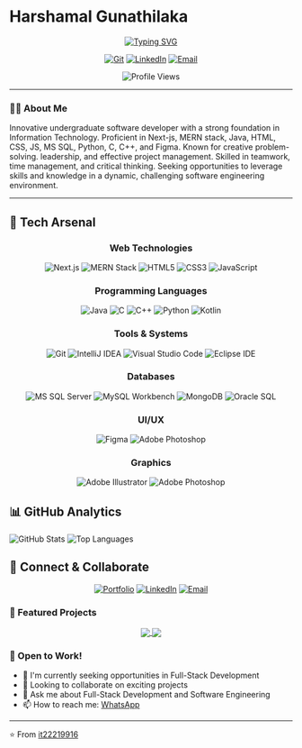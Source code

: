# Harshamal Gunathilaka

<div align="center">
  
  [![Typing SVG](https://readme-typing-svg.herokuapp.com?font=Fira+Code&pause=1000&width=435&lines=Full+Stack+Developer;Graphic+Designer;Undergraduate+Software+Engineer;3rd+Year+Student+at+SLIIT)](https://harshamal.me)

  [![Git](https://img.shields.io/github/followers/it22219916?label=Follow&style=social)](https://github.com/it22219916)
  [![LinkedIn](https://img.shields.io/badge/-LinkedIn-0077B5?style=flat&logo=linkedin&logoColor=white)](https://www.linkedin.com/in/harshamal-vishwajith/)
  [![Email](https://img.shields.io/badge/-Email-D14836?style=flat&logo=gmail&logoColor=white)](mailto:harshamalvishwajith@gmail.com)
  
  <img src="https://komarev.com/ghpvc/?username=it22219916&color=3ABFEF&style=flat-square&label=Profile+Views" alt="Profile Views" />
</div>


---

### 👨‍💻 About Me

Innovative undergraduate software developer with a strong foundation in Information Technology. Proficient in Next-js, MERN stack, Java, HTML, CSS, JS, MS SQL, Python, C, C++, and Figma. Known for creative problem-solving. leadership, and effective project management. Skilled in teamwork, time management, and critical thinking. Seeking opportunities to leverage skills and knowledge in a dynamic, challenging software engineering environment.

---

## 🔧 Tech Arsenal

<div align="center">
  
### Web Technologies
![Next.js](https://img.shields.io/badge/Next.js-000000?style=for-the-badge&logo=nextdotjs&logoColor=white)
![MERN Stack](https://img.shields.io/badge/MERN-3DDC84?style=for-the-badge&logo=mongodb&logoColor=white)
![HTML5](https://img.shields.io/badge/HTML5-E34F26?style=for-the-badge&logo=html5&logoColor=white)
![CSS3](https://img.shields.io/badge/CSS3-1572B6?style=for-the-badge&logo=css3&logoColor=white)
![JavaScript](https://img.shields.io/badge/JavaScript-F7DF1E?style=for-the-badge&logo=javascript&logoColor=black)

### Programming Languages
![Java](https://img.shields.io/badge/Java-007396?style=for-the-badge&logo=java&logoColor=white)
![C](https://img.shields.io/badge/C-A8B9CC?style=for-the-badge&logo=c&logoColor=white)
![C++](https://img.shields.io/badge/C++-00599C?style=for-the-badge&logo=c%2B%2B&logoColor=white)
![Python](https://img.shields.io/badge/Python-3776AB?style=for-the-badge&logo=python&logoColor=white)
![Kotlin](https://img.shields.io/badge/Kotlin-0095D5?style=for-the-badge&logo=kotlin&logoColor=white)

### Tools & Systems
![Git](https://img.shields.io/badge/Git-F05032?style=for-the-badge&logo=git&logoColor=white)
![IntelliJ IDEA](https://img.shields.io/badge/IntelliJ_IDEA-000000?style=for-the-badge&logo=intellijidea&logoColor=white)
![Visual Studio Code](https://img.shields.io/badge/VS_Code-007ACC?style=for-the-badge&logo=visualstudiocode&logoColor=white)
![Eclipse IDE](https://img.shields.io/badge/Eclipse_IDE-2C2255?style=for-the-badge&logo=eclipseide&logoColor=white)

### Databases
![MS SQL Server](https://img.shields.io/badge/MS_SQL_Server-CC2927?style=for-the-badge&logo=microsoftsqlserver&logoColor=white)
![MySQL Workbench](https://img.shields.io/badge/MySQL_Workbench-4479A1?style=for-the-badge&logo=mysql&logoColor=white)
![MongoDB](https://img.shields.io/badge/MongoDB-47A248?style=for-the-badge&logo=mongodb&logoColor=white)
![Oracle SQL](https://img.shields.io/badge/Oracle_SQL-F80000?style=for-the-badge&logo=oracle&logoColor=white)

### UI/UX
![Figma](https://img.shields.io/badge/Figma-F24E1E?style=for-the-badge&logo=figma&logoColor=white)
![Adobe Photoshop](https://img.shields.io/badge/Adobe_Photoshop-31A8FF?style=for-the-badge&logo=adobephotoshop&logoColor=white)

### Graphics
![Adobe Illustrator](https://img.shields.io/badge/Adobe_Illustrator-FF9A00?style=for-the-badge&logo=adobeillustrator&logoColor=white)
![Adobe Photoshop](https://img.shields.io/badge/Adobe_Photoshop-31A8FF?style=for-the-badge&logo=adobephotoshop&logoColor=white)

</div>

## 📊 GitHub Analytics

<img align="center" src="https://github-readme-stats.vercel.app/api?username=it22219916&show_icons=true&theme=radical" alt="GitHub Stats" />

<img align="center" src="https://github-readme-stats.vercel.app/api/top-langs/?username=it22219916&layout=compact&theme=radical" alt="Top Languages" />


## 🤝 Connect & Collaborate

<div align="center">
  
[![Portfolio](https://img.shields.io/badge/-Portfolio-000000?style=flat-square&logo=react&logoColor=white)](https://harshamal.me)
[![LinkedIn](https://img.shields.io/badge/-LinkedIn-0077B5?style=flat-square&logo=linkedin&logoColor=white)](http://www.linkedin.com/in/harshamal-vishwajith)
[![Email](https://img.shields.io/badge/-Email-D14836?style=flat-square&logo=gmail&logoColor=white)](mailto:harshamalvishwajith@gmail.com)

</div>

### 🌟 Featured Projects

<div align="center">
  
<a href="https://github.com/it22219916/course">
  <img align="center" src="https://github-readme-stats.vercel.app/api/pin/?username=it22219916&repo=course&theme=radical" />
</a>

<a href="https://github.com/it22219916/myportfolio">
  <img align="center" src="https://github-readme-stats.vercel.app/api/pin/?username=it22219916&repo=myportfolio&theme=radical" />
</a>

</div>

### 💼 Open to Work!

- 🔭 I'm currently seeking opportunities in Full-Stack Development  
- 👯 Looking to collaborate on exciting projects  
- 💬 Ask me about Full-Stack Development and Software Engineering  
- 📫 How to reach me: [WhatsApp](https://wa.me/94766583229)  

---
⭐️ From [it22219916](https://github.com/it22219916)
